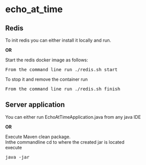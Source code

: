 # echo_at_time

## Redis
To init redis you can either install it locally and run.
<p><b>OR</b></p> Start the redis docker image as follows:</br>
<pre>
From the command line run ./redis.sh start
</pre>
To stop it  and remove the container run
<pre>
From the command line run ./redis.sh finish
</pre>

## Server application
You can either run EchoAtTimeApplication.java from any java IDE
<p><b>OR</b></p>
Execute Maven clean package.</br>
Inthe commandline cd to where the created jar is located</br>
execute 
<pre>java -jar <JAR_NAME></pre>


